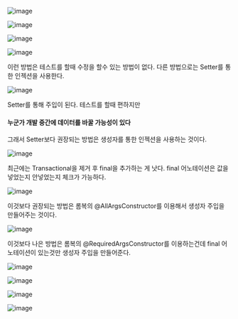 ![image](https://user-images.githubusercontent.com/114403546/209304131-f1c5ce5d-5edd-4086-ac91-7e36bee53450.png)

![image](https://user-images.githubusercontent.com/114403546/209553920-135a1961-5a47-4bcd-9790-98ad62cae3a1.png)

![image](https://user-images.githubusercontent.com/114403546/209556497-b491a16a-a9c0-4619-8e01-e18238f268b1.png)

![image](https://user-images.githubusercontent.com/114403546/209556552-984d8628-bacc-4c88-bfc8-e8e3cbd89e7a.png)

이런 방법은 테스트를 할때 수정을 할수 있는 방법이 없다. 다른 방법으로는 Setter를 통한 인젝션을 사용한다.

![image](https://user-images.githubusercontent.com/114403546/209556797-7b770cb4-540a-4fe2-b704-ff96ceac78a1.png)

Setter를 통해 주입이 된다. 테스트를 할때 편하지만 
#### 누군가 개발 중간에 데이터를 바꿀 가능성이 있다

그래서 Setter보다 권장되는 방법은 생성자를 통한 인젝션을 사용하는 것이다.

![image](https://user-images.githubusercontent.com/114403546/209556797-7b770cb4-540a-4fe2-b704-ff96ceac78a1.png)

최근에는 Transactional을 제거 후 final을 추가하는 게 낫다. final 어노테이션은 값을 넣었는지 안넣었는지 체크가 가능하다.

![image](https://user-images.githubusercontent.com/114403546/209557766-b8847fff-dfb0-4f76-aed7-a5c38fb08e6c.png)

이것보다 권장되는 방법은 롬복의 @AllArgsConstructor를 이용해서 생성자 주입을 만들어주는 것이다.

![image](https://user-images.githubusercontent.com/114403546/209557866-e23d47c7-45d9-43f0-bad0-785ab3ab049e.png)

이것보다 나은 방법은 롬복의 @RequiredArgsConstructor를 이용하는건데 final 어노테이션이 있는것만 생성자 주입을 만들어준다.

![image](https://user-images.githubusercontent.com/114403546/209557954-12480fae-73d5-42ef-8128-f4cb3f900efb.png)

![image](https://user-images.githubusercontent.com/114403546/209680961-66de01f1-a796-4c5f-9aa3-20c4d587e2e9.png)

![image](https://user-images.githubusercontent.com/114403546/209681008-e1fe632d-5b5e-4748-8d51-237d6d1dbc01.png)

![image](https://user-images.githubusercontent.com/114403546/210074186-d0136186-a3cb-4e83-a7f2-e2922a863b80.png)
